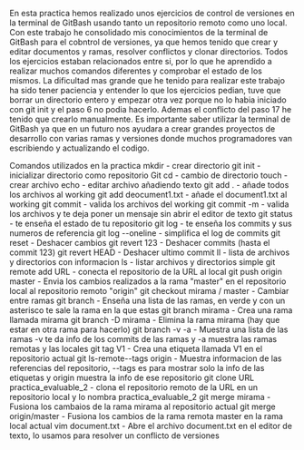 En esta practica hemos realizado unos ejercicios de control de versiones en la terminal de GitBash usando tanto un repositorio remoto como uno local. 
Con este trabajo he consolidado mis conocimientos de la terminal de GitBash para el cobntrol de versiones, ya que hemos tenido que crear y editar documentos y ramas, resolver conflictos y clonar directorios. Todos los ejercicios estaban relacionados entre si, por lo que he aprendido a realizar muchos comandos diferentes y comprobar el estado de los mismos.
La dificultad mas grande que he tenido para realizar este trabajo ha sido tener paciencia y entender lo que los ejercicios pedian, tuve que borrar un directorio entero y empezar otra vez porque no lo habia iniciado con git init y el paso 6 no podia hacerlo. Ademas el conflicto del paso 17 he tenido que crearlo manualmente. 
Es importante saber utilizar la terminal de GitBash ya que en un futuro nos ayudara a crear grandes proyectos de desarrollo con varias ramas y versiones donde muchos programadores van escribiendo y actualizando el codigo. 

Comandos utilizados en la practica
mkdir - crear directorio
git init - inicializar directorio como repositorio Git
cd - cambio de directorio
touch - crear archivo
echo - editar archivo añadiendo texto
git add . - añade todos los archivos al working
git add deocument1.txt - añade el document1.txt al working
git commit - valida los archivos del working
git commit -m - valida los archivos y te deja poner un mensaje sin abrir el editor de texto
git status - te enseña el estado de tu repositorio
git log - te enseña los commits y sus numeros de referencia
git log --oneline - simplifica el log de commits
git reset - Deshacer cambios 
git revert 123 - Deshacer commits (hasta el commit 123)
git revert HEAD - Deshacer ultimo commit 
ll - lista de archivos y directorios con informacion
ls - listar archivos y directorios simple
git remote add URL - conecta el repositorio de la URL al local
git push origin master - Envia los cambios realizados a la rama "master" en el repositorio local 
al repositorio remoto "origin"
git checkout mirama / master - Cambiar entre ramas 
git branch - Enseña una lista de las ramas, en verde y con un asterisco te sale la rama en la que estas
git branch mirama - Crea una rama llamada mirama
git branch -D mirama - Elimina la rama mirama (hay que estar en otra rama para hacerlo)
git branch -v -a - Muestra una lista de las ramas -v te da info de los commits de las ramas y
-a muestra las ramas remotas y las locales
git tag V1 - Crea una etiqueta llamada V1 en el repositorio actual
git ls-remote--tags origin - Muestra informacion de las referencias del repositorio, --tags es para mostrar
solo la info de las etiquetas y origin muestra la info de ese repositorio
git clone URL practica_evaluable_2 - clona el repositorio remoto de la URL en un repositorio local y lo 
nombra practica_evaluable_2
git merge mirama - Fusiona los cambaios de la rama mirama al repositorio actual
git merge origin/master - Fusiona los cambios de la rama remota master en la rama local actual
vim document.txt - Abre el archivo document.txt en el editor de texto, lo usamos para resolver un conflicto
de versiones
